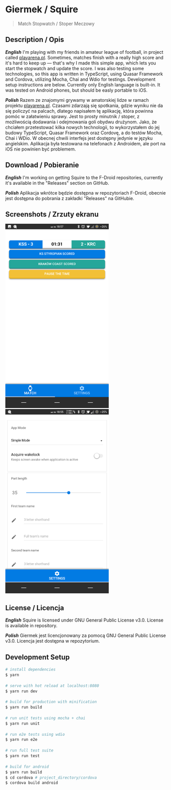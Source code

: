 # Giermek / Squire

> Match Stopwatch / Stoper Meczowy

## Description / Opis

***English***
I'm playing with my friends in amateur league of football,
in project called [playarena.pl](playarena.pl). Sometimes, matches
finish with a really high score and it's hard to keep up — that's why I made
this simple app, which lets you start the stopwatch and update the score. I was
also testing some technologies, so this app is written in TypeScript, using
Quasar Framework and Cordova, utilizing Mocha, Chai and Wdio for testings.
Development setup instructions are below. Currently only English language is
built-in. It was tested on Android phones, but should be easly portable to iOS.

***Polish***
Razem ze znajomymi grywamy w amatorskiej lidze w ramach projektu
[playarena.pl](playarena.pl). Czasami zdarzają się spotkania, gdzie wyniku nie
da się policzyć na palcach, dlatego napisałem tę aplikację, która powinna pomóc
w załatwieniu sprawy. Jest to prosty minutnik / stoper, z możliwością dodawania
i odejmowania goli obydwu drużynom. Jako, że chciałem przetestować kilka nowych
technologii, to wykorzystałem do jej budowy TypeScript, Quasar Framework oraz
Cordovę, a do testów Mocha, Chai i WDio. W obecnej chwili interfejs jest dostępny
jedynie w języku angielskim. Aplikacja była testowana na telefonach z Androidem,
ale port na iOS nie powinien być problemem.

## Download / Pobieranie

***English*** I'm working on getting Squire to the F-Droid repositories,
currently it's available in the "Releases" section on GitHub.

***Polish*** Aplikacja wkrótce będzie dostępna w repozytoriach F-Droid, obecnie jest
dostępna do pobrania z zakładki "Releases" na GitHubie.

## Screenshots / Zrzuty ekranu

![Match View](match_view.png)
![Settings View](settings_view.png)

## License / Licencja

***English*** Squire is licensed under GNU General Public License v3.0. License
is available in repository.

***Polish*** Giermek jest licencjonowany za pomocą GNU General Public License
v3.0. Licencja jest dostępna w repozytorium.


## Development Setup

``` bash
# install dependencies
$ yarn

# serve with hot reload at localhost:8080
$ yarn run dev

# build for production with minification
$ yarn run build

# run unit tests using mocha + chai
$ yarn run unit

# run e2e tests using wdio
$ yarn run e2e

# run full test suite
$ yarn run test

# build for android
$ yarn run build
$ cd cordova # project_directory/cordova
$ cordova build android
```
